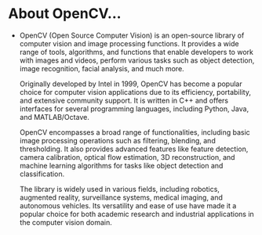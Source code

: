 # About OpenCV...
- OpenCV (Open Source Computer Vision) is an open-source library of computer vision and image processing functions. It provides a wide range of tools, algorithms, and functions that enable developers to work with images and videos, perform various tasks such as object detection, image recognition, facial analysis, and much more.

  Originally developed by Intel in 1999, OpenCV has become a popular choice for computer vision applications due to its efficiency, portability, and extensive community support. It is written in C++ and offers interfaces for several programming languages, including Python, Java, and MATLAB/Octave.

  OpenCV encompasses a broad range of functionalities, including basic image processing operations such as filtering, blending, and thresholding. It also provides advanced features like feature detection, camera calibration, optical flow estimation, 3D reconstruction, and machine learning algorithms for tasks like object detection and classification.

  The library is widely used in various fields, including robotics, augmented reality, surveillance systems, medical imaging, and autonomous vehicles. Its versatility and ease of use have made it a popular choice for both academic research and industrial applications in the computer vision domain.